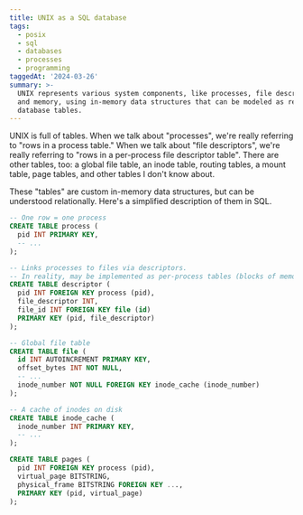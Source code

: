 ```yaml
---
title: UNIX as a SQL database
tags:
  - posix
  - sql
  - databases
  - processes
  - programming
taggedAt: '2024-03-26'
summary: >-
  UNIX represents various system components, like processes, file descriptors,
  and memory, using in-memory data structures that can be modeled as relational
  database tables.
---
```


UNIX is full of tables. When we talk about "processes", we're really referring to "rows in a process table." When we talk about "file descriptors", we're really referring to "rows in a per-process file descriptor table". There are other tables, too: a global file table, an inode table, routing tables, a mount table, page tables, and other tables I don't know about.

These "tables" are custom in-memory data structures, but can be understood relationally. Here's a simplified description of them in SQL.

```sql
-- One row = one process
CREATE TABLE process (
  pid INT PRIMARY KEY,
  -- ...
);

-- Links processes to files via descriptors.
-- In reality, may be implemented as per-process tables (blocks of memory).
CREATE TABLE descriptor (
  pid INT FOREIGN KEY process (pid),
  file_descriptor INT,
  file_id INT FOREIGN KEY file (id)
  PRIMARY KEY (pid, file_descriptor)
);

-- Global file table
CREATE TABLE file (
  id INT AUTOINCREMENT PRIMARY KEY,
  offset_bytes INT NOT NULL,
  -- ...
  inode_number NOT NULL FOREIGN KEY inode_cache (inode_number)
);

-- A cache of inodes on disk
CREATE TABLE inode_cache (
  inode_number INT PRIMARY KEY,
  -- ...
);

CREATE TABLE pages (
  pid INT FOREIGN KEY process (pid),
  virtual_page BITSTRING,
  physical_frame BITSTRING FOREIGN KEY ...,
  PRIMARY KEY (pid, virtual_page)
);
```
